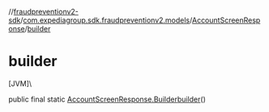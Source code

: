 //[fraudpreventionv2-sdk](../../../index.md)/[com.expediagroup.sdk.fraudpreventionv2.models](../index.md)/[AccountScreenResponse](index.md)/[builder](builder.md)

# builder

[JVM]\

public final static [AccountScreenResponse.Builder](-builder/index.md)[builder](builder.md)()
